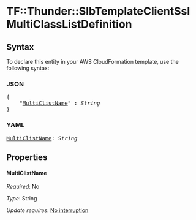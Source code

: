 # TF::Thunder::SlbTemplateClientSsl MultiClassListDefinition

## Syntax

To declare this entity in your AWS CloudFormation template, use the following syntax:

### JSON

<pre>
{
    "<a href="#multiclistname" title="MultiClistName">MultiClistName</a>" : <i>String</i>
}
</pre>

### YAML

<pre>
<a href="#multiclistname" title="MultiClistName">MultiClistName</a>: <i>String</i>
</pre>

## Properties

#### MultiClistName

_Required_: No

_Type_: String

_Update requires_: [No interruption](https://docs.aws.amazon.com/AWSCloudFormation/latest/UserGuide/using-cfn-updating-stacks-update-behaviors.html#update-no-interrupt)

